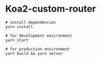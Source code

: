 # Koa2-custom-router

```
# install dependencies
yarn install

# for development environment
yarn start

# for production environment
yarn build && yarn server
```